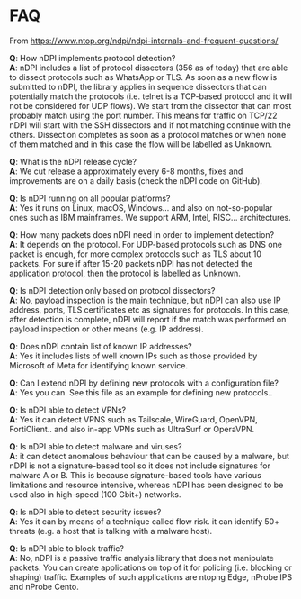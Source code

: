 # FAQ

From https://www.ntop.org/ndpi/ndpi-internals-and-frequent-questions/

**Q**: How nDPI implements protocol detection?\
**A**: nDPI includes a list of protocol dissectors (356 as of today) that are able to dissect protocols such as WhatsApp or TLS. As soon as a new flow is submitted to nDPI, the library applies in sequence dissectors that can potentially match the protocols (i.e. telnet is a TCP-based protocol and it will not be considered for UDP flows). We start from the dissector that can most probably match using the port number. This means for traffic on TCP/22 nDPI will start with the SSH dissectors and if not matching continue with the others. Dissection completes as soon as a protocol matches or when none of them matched and in this case the flow will be labelled as Unknown.

**Q**: What is the nDPI release cycle?\
**A**: We cut release a approximately every 6-8 months, fixes and improvements are on a daily basis (check the nDPI code on GitHub).

**Q**: Is nDPI running on all popular platforms?\
**A**: Yes it runs on Linux, macOS, Windows… and also on not-so-popular ones such as IBM mainframes. We support ARM, Intel, RISC… architectures.

**Q**: How many packets does nDPI need in order to implement detection?\
**A**: It depends on the protocol. For UDP-based protocols such as DNS one packet is enough, for more complex protocols such as TLS about 10 packets. For sure if after 15-20 packets nDPI has not detected the application protocol, then the protocol is labelled as Unknown.

**Q**: Is nDPI detection only based on protocol dissectors?\
**A**: No, payload inspection is the main technique, but nDPI can also use IP address, ports, TLS certificates etc as signatures for protocols. In this case, after detection is complete, nDPI will report if the match was performed on payload inspection or other means (e.g. IP address).

**Q**: Does nDPI contain list of known IP addresses?\
**A**: Yes it includes lists of well known IPs such as those provided by Microsoft of Meta for identifying known service.

**Q**: Can I extend nDPI by defining new protocols with a configuration file?\
**A**: Yes you can. See this file as an example for defining new protocols..

**Q**: Is nDPI able to detect VPNs?\
**A**: Yes it can detect VPNS such as Tailscale, WireGuard, OpenVPN, FortiClient.. and also in-app VPNs such as UltraSurf or OperaVPN.

**Q**: Is nDPI able to detect malware and viruses?\
**A**: it can detect anomalous behaviour that can be caused by a malware, but nDPI is not a signature-based tool so it does not include signatures for malware A or B. This is because signature-based tools have various limitations and resource intensive, whereas nDPI has been designed to be used also in high-speed (100 Gbit+) networks.

**Q**: Is nDPI able to detect security issues?\
**A**: Yes it can by means of a technique called flow risk. it can identify 50+ threats (e.g. a host that is talking with a malware host).

**Q**: Is nDPI able to block traffic?\
**A**: No, nDPI is a passive traffic analysis library that does not manipulate packets. You can create applications on top of it for policing (i.e. blocking or shaping) traffic. Examples of such applications are ntopng Edge, nProbe IPS and nProbe Cento.
